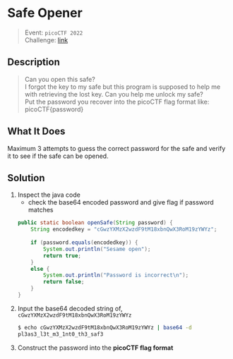 # Safe Opener
> Event: `picoCTF 2022`  
> Challenge: [link](https://play.picoctf.org/challenges/294/)

## Description
> Can you open this safe?  
> I forgot the key to my safe but this program is supposed to help me with retrieving the lost key. Can you help me unlock my safe?  
> Put the password you recover into the picoCTF flag format like:  
> picoCTF{password}

## What It Does
Maximum 3 attempts to guess the correct password for the safe and verify it to see if the safe can be opened.

## Solution
1. Inspect the java code
    - check the base64 encoded password and give flag if password matches
    ```java
    public static boolean openSafe(String password) {
        String encodedkey = "cGwzYXMzX2wzdF9tM18xbnQwX3RoM19zYWYz";
        
        if (password.equals(encodedkey)) {
            System.out.println("Sesame open");
            return true;
        }
        else {
            System.out.println("Password is incorrect\n");
            return false;
        }
    }
    ```
2. Input the base64 decoded string of, `cGwzYXMzX2wzdF9tM18xbnQwX3RoM19zYWYz`
    ```bash
    $ echo cGwzYXMzX2wzdF9tM18xbnQwX3RoM19zYWYz | base64 -d
    pl3as3_l3t_m3_1nt0_th3_saf3
    ```
3. Construct the password into the **picoCTF flag format**